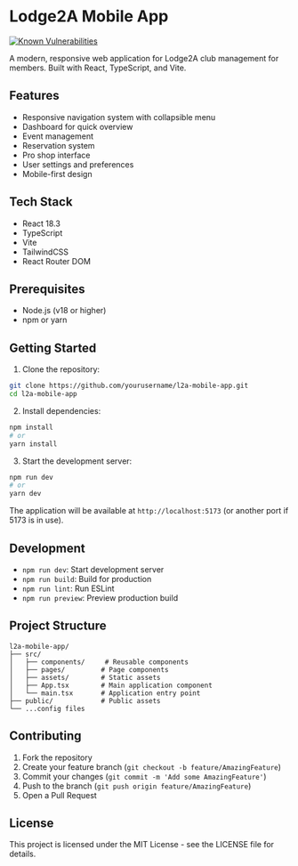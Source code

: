 # Lodge2A Mobile App

[![Known Vulnerabilities](https://snyk.io/test/github/erichamilt0n/l2a-mobile-app/badge.svg)](https://snyk.io/test/github/erichamilt0n/l2a-mobile-app)

A modern, responsive web application for Lodge2A club management for members. Built with React, TypeScript, and Vite.

## Features

- Responsive navigation system with collapsible menu
- Dashboard for quick overview
- Event management
- Reservation system
- Pro shop interface
- User settings and preferences
- Mobile-first design

## Tech Stack

- React 18.3
- TypeScript
- Vite
- TailwindCSS
- React Router DOM

## Prerequisites

- Node.js (v18 or higher)
- npm or yarn

## Getting Started

1. Clone the repository:

```bash
git clone https://github.com/yourusername/l2a-mobile-app.git
cd l2a-mobile-app
```

2. Install dependencies:

```bash
npm install
# or
yarn install
```

3. Start the development server:

```bash
npm run dev
# or
yarn dev
```

The application will be available at `http://localhost:5173` (or another port if 5173 is in use).

## Development

- `npm run dev`: Start development server
- `npm run build`: Build for production
- `npm run lint`: Run ESLint
- `npm run preview`: Preview production build

## Project Structure

```
l2a-mobile-app/
├── src/
│   ├── components/     # Reusable components
│   ├── pages/         # Page components
│   ├── assets/        # Static assets
│   ├── App.tsx        # Main application component
│   └── main.tsx       # Application entry point
├── public/            # Public assets
└── ...config files
```

## Contributing

1. Fork the repository
2. Create your feature branch (`git checkout -b feature/AmazingFeature`)
3. Commit your changes (`git commit -m 'Add some AmazingFeature'`)
4. Push to the branch (`git push origin feature/AmazingFeature`)
5. Open a Pull Request

## License

This project is licensed under the MIT License - see the LICENSE file for details.
